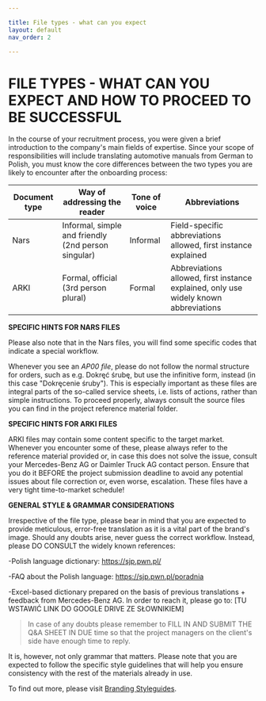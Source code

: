 ```yaml
---

title: File types - what can you expect
layout: default
nav_order: 2

---
```

FILE TYPES - WHAT CAN YOU EXPECT AND HOW TO PROCEED TO BE SUCCESSFUL
===============

In the course of your recruitment process, you were given a brief introduction to the company's main fields of expertise. 
Since your scope of responsibilities will include translating automotive manuals from German to Polish,
you must know the core differences between the two types you are likely to encounter after the onboarding process:

| Document type | Way of addressing the reader             | Tone of voice | Abbreviations                                    |
|---------------|-----------------------------------------|---------------|-------------------------------------------------- |
| Nars          | Informal, simple and friendly (2nd person singular) | Informal      | Field-specific abbreviations allowed, first instance explained |
| ARKI          | Formal, official (3rd person plural)   | Formal        | Abbreviations allowed, first instance explained, only use widely known abbreviations |


**SPECIFIC HINTS FOR NARS FILES**

Please also note that in the Nars files, you will find some specific codes that indicate a special workflow.

Whenever you see an *AP00 file*, please do not follow the normal structure for orders, such as e.g. Dokręć śrubę, but use the infinitive form, instead (in this case "Dokręcenie śruby"). This is especially important as these files are
integral parts of the so-called service sheets, i.e. lists of actions, rather than simple instructions. To proceed properly, always consult the source files you can find in the project reference material folder. 

**SPECIFIC HINTS FOR ARKI FILES**

ARKI files may contain some content specific to the target market. Whenever you encounter some of these, please always refer to the reference material provided or, in case this does not solve the issue, consult your
Mercedes-Benz AG or Daimler Truck AG contact person. Ensure that you do it BEFORE the project submission deadline to avoid any potential issues about file correction or, even worse, escalation. These files
have a very tight time-to-market schedule!

**GENERAL STYLE & GRAMMAR CONSIDERATIONS**

Irrespective of the file type, please bear in mind that you are expected to provide meticulous, error-free translation as it is a vital part of the brand's image. Should any doubts arise, never guess the correct workflow. Instead, please
DO CONSULT the widely known references:

-Polish language dictionary: https://sjp.pwn.pl/

-FAQ about the Polish language: https://sjp.pwn.pl/poradnia

-Excel-based dictionary prepared on the basis of previous translations + feedback from Mercedes-Benz AG. In order to reach it, please go to: [TU WSTAWIĆ LINK DO GOOGLE DRIVE ZE SŁOWNIKIEM]

>In case of any doubts please remember to FILL IN AND SUBMIT THE Q&A SHEET IN DUE time so that the project managers on the client's side have enough time to reply.

It is, however, not only grammar that matters. Please note that you are expected to follow the specific style guidelines that will help you ensure consistency with the rest of the materials already in use. 

To find out more, please visit [Branding Styleguides](https://brandingstyleguides.com/guide/mercedes-benz/).






